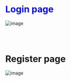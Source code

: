 <h1 style="color: blue">Login page</h1>

![image](https://github.com/akmalxoja/identity-client/assets/145533924/514cad84-646e-49d0-b026-0f3435d7fd0d)

<br>
<br>

<h1>Register page</h1>

![image](https://github.com/akmalxoja/identity-client/assets/145533924/416c1969-7956-48fc-88ff-28c570ed5ab3)
